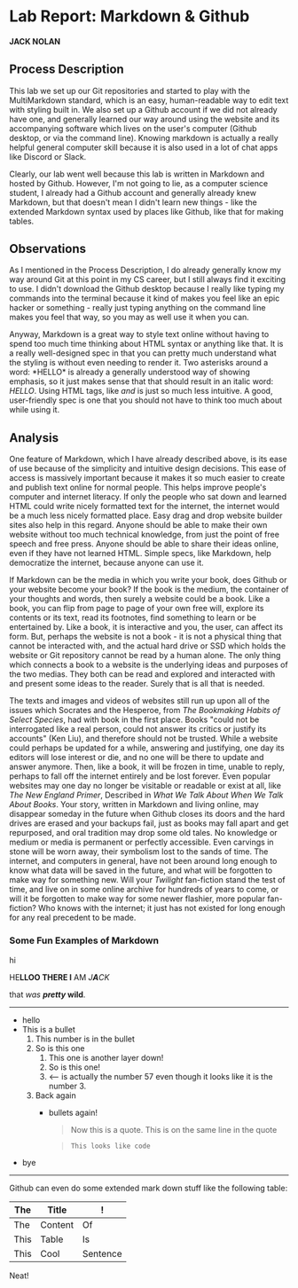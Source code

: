# Lab Report: Markdown & Github

#### JACK NOLAN

## Process Description

This lab we set up our Git repositories and started to play with the MultiMarkdown standard, which is an easy, human-readable way to edit text with styling built in. We also set up a Github account if we did not already have one, and generally learned our way around using the website and its accompanying software which lives on the user's computer (Github desktop, or via the command line). Knowing markdown is actually a really helpful general computer skill because it is also used in a lot of chat apps like Discord or Slack.

Clearly, our lab went well because this lab is written in Markdown and hosted by Github. However, I'm not going to lie, as a computer science student, I already had a Github account and generally already knew Markdown, but that doesn't mean I didn't learn new things - like the extended Markdown syntax used by places like Github, like that for making tables.

## Observations

As I mentioned in the Process Description, I do already generally know my way around Git at this point in my CS career, but I still always find it exciting to use. I didn't download the Github desktop because I really like typing my commands into the terminal because it kind of makes you feel like an epic hacker or something - really just typing anything on the command line makes you feel that way, so you may as well use it when you can.

Anyway, Markdown is a great way to style text online without having to spend too much time thinking about HTML syntax or anything like that. It is a really well-designed spec in that you can pretty much understand what the styling is without even needing to render it. Two asterisks around a word: \*HELLO\* is already a generally understood way of showing emphasis, so it just makes sense that that should result in an italic word: *HELLO*. Using HTML tags, like <i> and </i> is just so much less intuitive. A good, user-friendly spec is one that you should not have to think too much about while using it.

## Analysis

One feature of Markdown, which I have already described above, is its ease of use because of the simplicity and intuitive design decisions. This ease of access is massively important because it makes it so much easier to create and publish text online for normal people. This helps improve people's computer and internet literacy. If only the people who sat down and learned HTML could write nicely formatted text for the internet, the internet would be a much less nicely formatted place. Easy drag and drop website builder sites also help in this regard. Anyone should be able to make their own website without too much technical knowledge, from just the point of free speech and free press. Anyone should be able to share their ideas online, even if they have not learned HTML. Simple specs, like Markdown, help democratize the internet, because anyone can use it.

If Markdown can be the media in which you write your book, does Github or your website become your book? If the book is the medium, the container of your thoughts and words, then surely a website could be a book. Like a book, you can flip from page to page of your own free will, explore its contents or its text, read its footnotes, find something to learn or be entertained by. Like a book, it is interactive and you, the user, can affect its form. But, perhaps the website is not a book - it is not a physical thing that cannot be interacted with, and the actual hard drive or SSD which holds the website or Git repository cannot be read by a human alone. The only thing which connects a book to a website is the underlying ideas and purposes of the two medias. They both can be read and explored and interacted with and present some ideas to the reader. Surely that is all that is needed.

The texts and images and videos of websites still run up upon all of the issues which Socrates and the Hesperoe, from *The Bookmaking Habits of Select Species*, had with book in the first place. Books "could not be interrogated like a real person, could not answer its critics or justify its accounts" (Ken Liu), and therefore should not be trusted. While a website could perhaps be updated for a while, answering and justifying, one day its editors will lose interest or die, and no one will be there to update and answer anymore. Then, like a book, it will be frozen in time, unable to reply, perhaps to fall off the internet entirely and be lost forever. Even popular websites may one day no longer be visitable or readable or exist at all, like *The New England Primer*, Described in *What We Talk About When We Talk About Books*. Your story, written in Markdown and living online, may disappear someday in the future when Github closes its doors and the hard drives are erased and your backups fail, just as books may fall apart and get repurposed, and oral tradition may drop some old tales. No knowledge or medium or media is permanent or perfectly accessible. Even carvings in stone will be worn away, their symbolism lost to the sands of time. The internet, and computers in general, have not been around long enough to know what data will be saved in the future, and what will be forgotten to make way for something new. Will your *Twilight* fan-fiction stand the test of time, and live on in some online archive for hundreds of years to come, or will it be forgotten to make way for some newer flashier, more popular fan-fiction? Who knows with the internet; it just has not existed for long enough for any real precedent to be made.



### Some Fun Examples of Markdown

hi

HE**LLOO THERE I** AM _J**A**CK_ 

that _was_ **_pretty_ wild**.

---

* hello
* This is a bullet
    1. This number is in the bullet
    2. So is this one
        1. This one is another layer down!
        3. So is this one!
        57. <-- is actually the number 57 even though it looks like it is the number 3.
    3. Back again
        * bullets again!
          > Now this is a quote.
          This is on the same line in the quote
      
          > `This looks like code`
* bye

----

Github can even do some extended mark down stuff like the following table:

| The | Title | ! |
| - | - | - |
| The | Content | Of |
| This | Table | Is |
| This | Cool | Sentence |

Neat!
